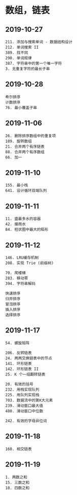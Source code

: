 # 数组，链表

## 2019-10-27

```
211. 添加与搜索单词 - 数据结构设计
212. 单词搜索 II
389. 找不同
290. 单词规律
387. 字符串中的第一个唯一字符
3. 无重复字符的最长子串
```

## 2019-10-28

```
希尔排序
计数排序
76. 最小覆盖子串
```

## 2019-11-06

```
26. 删除排序数组中的重复项
189. 旋转数组
21. 合并两个有序链表
88. 合并两个有序数组
66. 加一
```

## 2019-11-10

```
155. 最小栈
641. 设计循环双端队列
```

## 2019-11-11

```
11. 盛最多水的容器
42. 接雨水
84. 柱状图中最大的矩形
```

## 2019-11-12

```
146. LRU缓存机制
208. 实现 Trie (前缀树)
```

```
70. 爬楼梯
283. 移动零
394. 字符串解码
```

```
快速排序
归并排序
冒泡排序
插入排序
选择排序
```

## 2019-11-17

```
54. 螺旋矩阵
```

```
206. 反转链表
24. 两两交换链表中的节点
141. 环形链表
142. 环形链表 II
25. K 个一组翻转链表
```

```
20. 有效的括号
232. 用栈实现队列
225. 用队列实现栈
703. 数据流中的第K大元素
239. 滑动窗口最大值
480. 滑动窗口中位数
```

```
242. 有效的字母异位词
```

## 2019-11-18

```
160. 相交链表
```

## 2019-11-19

```
1. 两数之和
15. 三数之和
18. 四数之和
```

